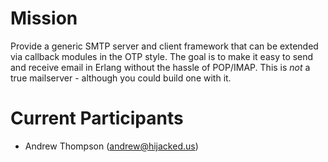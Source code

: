 Mission
=======

Provide a generic SMTP server and client framework that can be extended via
callback modules in the OTP style. The goal is to make it easy to send and
receive email in Erlang without the hassle of POP/IMAP. This is *not* a true
mailserver - although you could build one with it.

Current Participants
====================

+ Andrew Thompson (andrew@hijacked.us)
